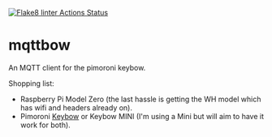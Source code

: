 [![Flake8 linter Actions Status](https://github.com/gerrowadat/mqttbow/workflows/Flake8%20linter/badge.svg)](https://github.com/gerrowadat/mqttbow/actions)
# mqttbow
An MQTT client for the pimoroni keybow.

Shopping list:
  - Raspberry Pi Model Zero (the last hassle is getting the WH model which has wifi and headers already on).
  - Pimoroni [Keybow](https://shop.pimoroni.com/products/keybow) or Keybow MINI (I'm using a Mini but will aim to have it work for both).
